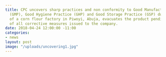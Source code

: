 ```yaml
---
title: CPC uncovers sharp practices and non conformity to Good Manufacturing Practice
  (GMP), Good Hygiene Practice (GHP) and Good Storage Practice (GSP) during the inspection
  of a corn flour factory in Piwoyi, Abuja, evacuates the product pending the implementation
  of all corrective measures issued to the company.
date: 2018-04-24 12:00:00 -11:00
categories:
- news
layout: post
image: "/uploads/uncovering1.jpg"
---
```


